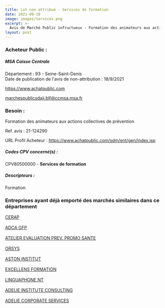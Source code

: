 ```yaml
---
title: Lot non attribué - Services de formation
date: 2021-09-18
image: images/services.png
excerpt: >-
  Avis de Marché Public infructueux - Formation des animateurs aux actions collectives de prévention
layout: post
---
```


### Acheteur Public :
##### MSA Caisse Centrale
Département : 93 - Seine-Saint-Denis<br/>
Date de publication de l'avis de non-attribution : 18/9/2021


https://www.achatpublic.com

marchespublicsdaji.blf@ccmsa.msa.fr


### Besoin :

Formation des animateurs aux actions collectives de prévention

Ref. avis : 21-124290

URL Profil Acheteur : https://www.achatpublic.com/sdm/ent/gen/index.jsp

##### Codes CPV concerné(s) :
CPV80500000 - **Services de formation** <br/>

##### Descripteurs :
Formation <br/>

### Entreprises ayant déjà emporté des marchés similaires dans ce département
<a href="/entreprise-549/siren-344237011">CERAP</a><br/><br/>
<a href="/entreprise-561/siren-439627787">ADCA GFP</a><br/><br/>
<a href="/entreprise-564/siren-478187131">ATELIER EVALUATION PREV. PROMO SANTE</a><br/><br/>
<a href="/entreprise-564/siren-482761160">ORSYS</a><br/><br/>
<a href="/entreprise-567/siren-498685494">ASTON INSTITUT</a><br/><br/>
<a href="/entreprise-568/siren-502197551">EXCELLENS FORMATION</a><br/><br/>
<a href="/entreprise-572/siren-539696724">LINGUAPHONE NT</a><br/><br/>
<a href="/entreprise-576/siren-794551218">ADELIE INSTITUTE CONSULTING</a><br/><br/>
<a href="/entreprise-577/siren-808186456">ADELIE CORPORATE SERVICES</a><br/><br/>
